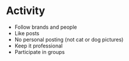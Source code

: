 # Activity

* Follow brands and people
* Like posts
* No personal posting (not cat or dog pictures)
* Keep it professional
* Participate in groups


